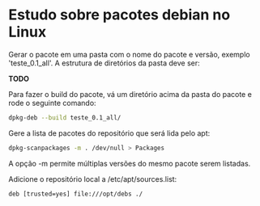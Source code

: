 # Estudo sobre pacotes debian no Linux

Gerar o pacote em uma pasta com o nome do pacote e versão, exemplo 'teste_0.1_all'. A estrutura de diretórios da pasta deve ser:

__TODO__

Para fazer o build do pacote, vá um diretório acima da pasta do pacote e rode o seguinte comando:

```sh
dpkg-deb --build teste_0.1_all/
```

Gere a lista de pacotes do repositório que será lida pelo apt:

```sh
dpkg-scanpackages -m . /dev/null > Packages
```

A opção -m permite múltiplas versões do mesmo pacote serem listadas.

Adicione o repositório local a /etc/apt/sources.list:

```
deb [trusted=yes] file:///opt/debs ./
```
